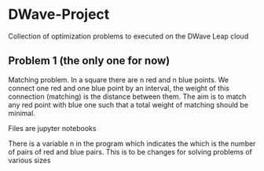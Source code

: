 # DWave-Project
Collection of optimization problems to executed on the DWave Leap cloud

Problem 1 (the only one for now)
----------------------------------
Matching problem. In a square there are n red and n blue points. We connect one red and one blue point by an interval, the weight of this connection (matching) is the distance between them. The aim is to match any red point with blue one such that a total weight of matching should be minimal.

Files are jupyter notebooks

There is a variable n in the program which indicates the which is the number of pairs of red and blue pairs. This is to be changes for solving problems of various sizes

